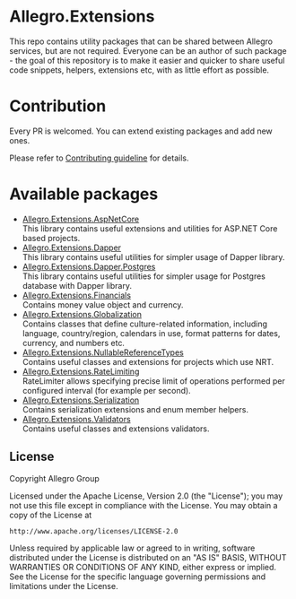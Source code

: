 # Allegro.Extensions
This repo contains utility packages that can be shared between Allegro services, but are not required. Everyone can be an author of such package - the goal of this repository is to make it easier and quicker to share useful code snippets, helpers, extensions etc, with as little effort as possible.  

# Contribution

Every PR is welcomed. You can extend existing packages and add new ones.

Please refer to [Contributing guideline](CONTRIBUTING.md) for details. 

# Available packages

- [Allegro.Extensions.AspNetCore](src/Allegro.Extensions.AspNetCore)  
  This library contains useful extensions and utilities for ASP.NET Core based projects.
- [Allegro.Extensions.Dapper](src/Allegro.Extensions.Dapper)  
  This library contains useful utilities for simpler usage of Dapper library.
- [Allegro.Extensions.Dapper.Postgres](src/Allegro.Extensions.Dapper)  
  This library contains useful utilities for simpler usage for Postgres database with Dapper library.
- [Allegro.Extensions.Financials](src/Allegro.Extensions.Financials)  
  Contains money value object and currency.
- [Allegro.Extensions.Globalization](src/Allegro.Extensions.Globalization)  
  Contains classes that define culture-related information, including language, country/region, calendars in use, format patterns for dates, currency, and numbers etc.
- [Allegro.Extensions.NullableReferenceTypes](src/Allegro.Extensions.NullableReferenceTypes)  
  Contains useful classes and extensions for projects which use NRT.
- [Allegro.Extensions.RateLimiting](src/Allegro.Extensions.RateLimiting)  
  RateLimiter allows specifying precise limit of operations performed per configured interval (for example per second).
- [Allegro.Extensions.Serialization](src/Allegro.Extensions.Serialization)  
  Contains serialization extensions and enum member helpers.
- [Allegro.Extensions.Validators](src/Allegro.Extensions.Validators)  
  Contains useful classes and extensions validators.


## License

Copyright Allegro Group

Licensed under the Apache License, Version 2.0 (the "License");
you may not use this file except in compliance with the License.
You may obtain a copy of the License at

    http://www.apache.org/licenses/LICENSE-2.0

Unless required by applicable law or agreed to in writing, software
distributed under the License is distributed on an "AS IS" BASIS,
WITHOUT WARRANTIES OR CONDITIONS OF ANY KIND, either express or implied.
See the License for the specific language governing permissions and
limitations under the License.